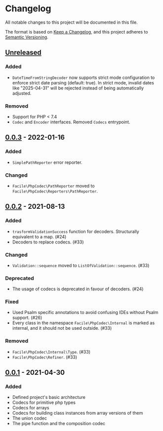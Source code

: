 # Changelog
All notable changes to this project will be documented in this file.

The format is based on [Keep a Changelog](https://keepachangelog.com/en/1.0.0/),
and this project adheres to [Semantic Versioning](https://semver.org/spec/v2.0.0.html).

## [Unreleased]
### Added
- `DateTimeFromStringDecoder` now supports strict mode configuration to enforce strict date parsing (default: true). In strict mode, invalid dates like "2025-04-31" will be rejected instead of being automatically adjusted.

### Removed
- Support for PHP < 7.4
- `Codec` and `Encoder` interfaces. Removed `Codecs` entrypoint.

## [0.0.3] - 2022-01-16
### Added
- `SimplePathReporter` error reporter.
### Changed
- `Facile\PhpCodec\PathReporter` moved to `Facile\PhpCodec\Reporters\PathReporter`.

## [0.0.2] - 2021-08-13
### Added
- `trasformValidationSuccess` function for decoders. Structurally equivalent to a map. (#24)
- Decoders to replace codecs. (#33)
### Changed
- `Validation::sequence` moved to `ListOfValidation::sequence`. (#33)
### Deprecated
- The usage of codecs is deprecated in favour of decoders. (#24)
### Fixed
- Used Psalm specific annotations to avoid confusing IDEs without Psalm support. (#26)
- Every class in the namespace `Facile\PhpCodec\Internal` is marked as internal, and it should not be used outside. (#33)
### Removed
- `Facile\PhpCodec\Internal\Type`. (#33)
- `Facile\PhpCodec\Refiner`. (#33)

## [0.0.1] - 2021-04-30 
### Added
- Defined project's basic architecture
- Codecs for primitive php types
- Codecs for arrays
- Codecs for building class instances from array versions of them
- The union codec
- The pipe function and the composition codec

[Unreleased]: https://github.com/facile-it/php-codec/compare/0.0.3...HEAD
[0.0.3]: https://github.com/facile-it/php-codec/compare/0.0.2...0.0.3
[0.0.2]: https://github.com/facile-it/php-codec/compare/0.0.1...0.0.2
[0.0.1]: https://github.com/facile-it/php-codec/releases/tag/0.0.1
